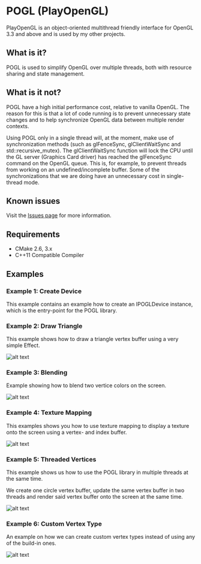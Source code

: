 # POGL (PlayOpenGL) #

PlayOpenGL is an object-oriented multithread friendly interface for OpenGL 3.3 and above and is used by my other projects.

## What is it? ##

POGL is used to simplify OpenGL over multiple threads, both with resource sharing and state management. 

## What is it not? ##

POGL have a high initial performance cost, relative to vanilla OpenGL. The reason for this is that a lot of code running is to prevent unnecessary state changes and to help synchronize OpenGL data between multiple render contexts. 

Using POGL only in a single thread will, at the moment, make use of synchronization methods (such as glFenceSync, glClientWaitSync and std::recursive_mutex). 
The glClientWaitSync function will lock the CPU until the GL server (Graphics Card driver) has reached the glFenceSync command on the OpenGL queue. This is, for example, to
prevent threads from working on an undefined/incomplete buffer. Some of the synchronizations that we are doing have an unnecessary cost in single-thread mode.

## Known issues ##

Visit the [Issues page](https://github.com/perandersson/POGL/labels/bug) for more information.

## Requirements ##

* CMake 2.6, 3.x
* C++11 Compatible Compiler

## Examples ##

### Example 1: Create Device ###

This example contains an example how to create an IPOGLDevice instance, which is the entry-point for the POGL library.

### Example 2: Draw Triangle ###

This example shows how to draw a triangle vertex buffer using a very simple Effect.

![alt text](https://raw.githubusercontent.com/perandersson/POGL/master/example2_drawtriangle/screenshot.png "Example 2")

### Example 3: Blending ###

Example showing how to blend two vertice colors on the screen.

![alt text](https://raw.githubusercontent.com/perandersson/POGL/master/example3_blending/screenshot.png "Example 3")

### Example 4: Texture Mapping ###

This examples shows you how to use texture mapping to display a texture onto the screen using a vertex- and index buffer.

![alt text](https://raw.githubusercontent.com/perandersson/POGL/master/example4_texturing/screenshot.png "Example 4")

### Example 5: Threaded Vertices ###

This example shows us how to use the POGL library in multiple threads at the same time.

We create one circle vertex buffer, update the same vertex buffer in two threads and render said vertex buffer onto the screen  at the same time.

![alt text](https://raw.githubusercontent.com/perandersson/POGL/master/example5_threadedvertices/screenshot.png "Example 5")

### Example 6: Custom Vertex Type ###

An example on how we can create custom vertex types instead of using any of the build-in ones.

![alt text](https://raw.githubusercontent.com/perandersson/POGL/master/example6_customvertextype/screenshot.png "Example 5")